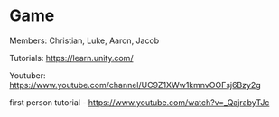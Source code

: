 # Game
Members: Christian, Luke, Aaron, Jacob

Tutorials: https://learn.unity.com/

Youtuber: https://www.youtube.com/channel/UC9Z1XWw1kmnvOOFsj6Bzy2g


first person tutorial - https://www.youtube.com/watch?v=_QajrabyTJc
